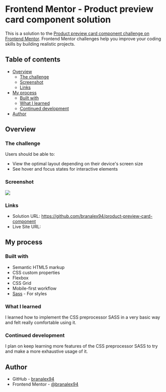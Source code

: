 # Frontend Mentor - Product preview card component solution

This is a solution to the [Product preview card component challenge on Frontend Mentor](https://www.frontendmentor.io/challenges/product-preview-card-component-GO7UmttRfa). Frontend Mentor challenges help you improve your coding skills by building realistic projects.

## Table of contents

- [Overview](#overview)
  - [The challenge](#the-challenge)
  - [Screenshot](#screenshot)
  - [Links](#links)
- [My process](#my-process)
  - [Built with](#built-with)
  - [What I learned](#what-i-learned)
  - [Continued development](#continued-development)
- [Author](#author)

## Overview

### The challenge

Users should be able to:

- View the optimal layout depending on their device's screen size
- See hover and focus states for interactive elements

### Screenshot

![](.product-preview-component-finished-challenge.png)

### Links

- Solution URL: https://github.com/branalex94/product-preview-card-component
- Live Site URL:

## My process

### Built with

- Semantic HTML5 markup
- CSS custom properties
- Flexbox
- CSS Grid
- Mobile-first workflow
- [Sass](https://sass-lang.com/) - For styles

### What I learned

I learned how to implement the CSS preprocessor SASS in a very basic way and felt really comfortable using it.

### Continued development

I plan on keep learning more features of the CSS preprocessor SASS to try and make a more exhaustive usage of it.

## Author

- GitHub - [branalex94](https://www.github.com/branalex94)
- Frontend Mentor - [@branalex94](https://www.frontendmentor.io/profile/branalex94)
